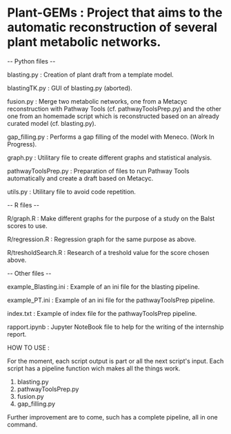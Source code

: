 # Plant-GEMs : Project that aims to the automatic reconstruction of several plant metabolic networks.

-- Python files --

blasting.py : Creation of plant draft from a template model.

blastingTK.py : GUI of blasting.py (aborted).

fusion.py : Merge two metabolic networks, one from a Metacyc reconstruction with Pathway Tools (cf. pathwayToolsPrep.py) and the other one from an homemade script which is reconstructed based on an already curated model (cf. blasting.py).

gap_filling.py : Performs a gap filling of the model with Meneco. (Work In Progress).

graph.py : Utilitary file to create different graphs and statistical analysis.

pathwayToolsPrep.py : Preparation of files to run Pathway Tools automatically and create a draft based on Metacyc.

utils.py : Utilitary file to avoid code repetition.

-- R files --

R/graph.R : Make different graphs for the purpose of a study on the Balst scores to use.

R/regression.R : Regression graph for the same purpose as above.

R/tresholdSearch.R : Research of a treshold value for the score chosen above.

-- Other files --

example_Blasting.ini : Example of an ini file for the blasting pipeline.

example_PT.ini : Example of an ini file for the pathwayToolsPrep pipeline.

index.txt : Example of index file for the pathwayToolsPrep pipeline.

rapport.ipynb : Jupyter NoteBook file to help for the writing of the internship report.


HOW TO USE :

For the moment, each script output is part or all the next script's input.
Each script has a pipeline function wich makes all the things work.

1. blasting.py
2. pathwayToolsPrep.py
3. fusion.py
4. gap_filling.py

Further improvement are to come, such has a complete pipeline, all in one command.

